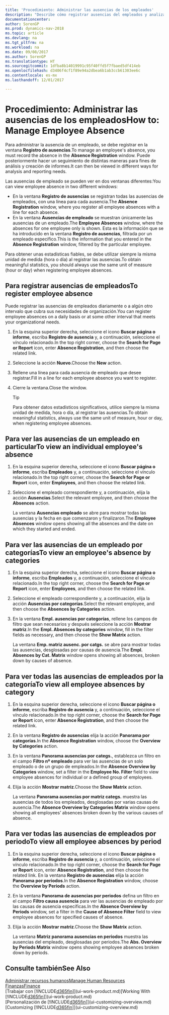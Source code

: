 ```yaml
---
title: 'Procedimiento: Administrar las ausencias de los empleados'
description: "Describe cómo registrar ausencias del empleados y analizar las estadísticas de las ausencias."
documentationcenter: 
author: SorenGP
ms.prod: dynamics-nav-2018
ms.topic: article
ms.devlang: na
ms.tgt_pltfrm: na
ms.workload: na
ms.date: 09/08/2017
ms.author: SorenGP
ms.translationtype: HT
ms.sourcegitcommit: 1dfba8b14019991c95f40ffd5f7fbaed5df414eb
ms.openlocfilehash: d3406f4cf1f89e94a2dbea6b1ab3ccb61303ee6c
ms.contentlocale: es-mx
ms.lasthandoff: 12/01/2017

---
```

# <a name="how-to-manage-employee-absence"></a><span data-ttu-id="0cf43-103">Procedimiento: Administrar las ausencias de los empleados</span><span class="sxs-lookup"><span data-stu-id="0cf43-103">How to: Manage Employee Absence</span></span>
<span data-ttu-id="0cf43-104">Para administrar la ausencia de un empleado, se debe registrar en la ventana **Registro de ausencias**.</span><span class="sxs-lookup"><span data-stu-id="0cf43-104">To manage an employee's absence, you must record the absence in the **Absence Registration** window.</span></span> <span data-ttu-id="0cf43-105">Puede posteriormente hacer un seguimiento de distintas maneras para fines de análisis y creación de informes.</span><span class="sxs-lookup"><span data-stu-id="0cf43-105">It can then be viewed in different ways for analysis and reporting needs.</span></span>

<span data-ttu-id="0cf43-106">Las ausencias de empleado se pueden ver en dos ventanas diferentes:</span><span class="sxs-lookup"><span data-stu-id="0cf43-106">You can view employee absence in two different windows:</span></span>

* <span data-ttu-id="0cf43-107">En la ventana **Registro de ausencias** se registran todas las ausencias de empleados, con una línea para cada ausencia.</span><span class="sxs-lookup"><span data-stu-id="0cf43-107">The **Absence Registration** window, where you register all employee absences with a line for each absence.</span></span>
* <span data-ttu-id="0cf43-108">En la ventana **Ausencias de empleado** se muestran únicamente las ausencias de un empleado.</span><span class="sxs-lookup"><span data-stu-id="0cf43-108">The **Employee Absences** window, where the absences for one employee only is shown.</span></span> <span data-ttu-id="0cf43-109">Esta es la información que se ha introducido en la ventana **Registro de ausencias**, filtrada por un empleado específico.</span><span class="sxs-lookup"><span data-stu-id="0cf43-109">This is the information that you entered in the **Absence Registration** window, filtered by the particular employee.</span></span>

<span data-ttu-id="0cf43-110">Para obtener unas estadísticas fiables, se debe utilizar siempre la misma unidad de medida (hora o día) al registrar las ausencias.</span><span class="sxs-lookup"><span data-stu-id="0cf43-110">To obtain meaningful statistics, you should always use the same unit of measure (hour or day) when registering employee absences.</span></span>

## <a name="to-register-employee-absence"></a><span data-ttu-id="0cf43-111">Para registrar ausencias de empleados</span><span class="sxs-lookup"><span data-stu-id="0cf43-111">To register employee absence</span></span>
<span data-ttu-id="0cf43-112">Puede registrar las ausencias de empleados diariamente o a algún otro intervalo que cubra sus necesidades de organización.</span><span class="sxs-lookup"><span data-stu-id="0cf43-112">You can register employee absences on a daily basis or at some other interval that meets your organizational needs.</span></span>

1. <span data-ttu-id="0cf43-113">En la esquina superior derecha, seleccione el icono **Buscar página o informe**, escriba **Registro de ausencia** y, a continuación, seleccione el vínculo relacionado.</span><span class="sxs-lookup"><span data-stu-id="0cf43-113">In the top right corner, choose the **Search for Page or Report** icon, enter **Absence Registration**, and then choose the related link.</span></span>
2. <span data-ttu-id="0cf43-114">Seleccione la acción **Nuevo**.</span><span class="sxs-lookup"><span data-stu-id="0cf43-114">Choose the **New** action.</span></span>
3. <span data-ttu-id="0cf43-115">Rellene una línea para cada ausencia de empleado que desee registrar.</span><span class="sxs-lookup"><span data-stu-id="0cf43-115">Fill in a line for each employee absence you want to register.</span></span>
4. <span data-ttu-id="0cf43-116">Cierre la ventana.</span><span class="sxs-lookup"><span data-stu-id="0cf43-116">Close the window.</span></span>

    > [!Tip]
    > <span data-ttu-id="0cf43-117">Para obtener datos estadísticos significativos, utilice siempre la misma unidad de medida, hora o día, al registrar las ausencias.</span><span class="sxs-lookup"><span data-stu-id="0cf43-117">To obtain meaningful statistics, always use the same unit of measure, hour or day, when registering employee absences.</span></span>

## <a name="to-view-an-individual-employees-absence"></a><span data-ttu-id="0cf43-118">Para ver las ausencias de un empleado en particular</span><span class="sxs-lookup"><span data-stu-id="0cf43-118">To view an individual employee's absence</span></span>
1. <span data-ttu-id="0cf43-119">En la esquina superior derecha, seleccione el icono **Buscar página o informe**, escriba **Empleados** y, a continuación, seleccione el vínculo relacionado.</span><span class="sxs-lookup"><span data-stu-id="0cf43-119">In the top right corner, choose the **Search for Page or Report** icon, enter **Employees**, and then choose the related link.</span></span>
2. <span data-ttu-id="0cf43-120">Seleccione el empleado correspondiente y, a continuación, elija la acción **Ausencias**.</span><span class="sxs-lookup"><span data-stu-id="0cf43-120">Select the relevant employee, and then choose the **Absences** action.</span></span>

    <span data-ttu-id="0cf43-121">La ventana **Ausencias empleado** se abre para mostrar todas las ausencias y la fecha en que comenzaron y finalizaron.</span><span class="sxs-lookup"><span data-stu-id="0cf43-121">The **Employee Absences** window opens showing all the absences and the date on which they started and ended.</span></span>

## <a name="to-view-an-employees-absence-by-categories"></a><span data-ttu-id="0cf43-122">Para ver las ausencias de un empleado por categorías</span><span class="sxs-lookup"><span data-stu-id="0cf43-122">To view an employee's absence by categories</span></span>
1. <span data-ttu-id="0cf43-123">En la esquina superior derecha, seleccione el icono **Buscar página o informe**, escriba **Empleados** y, a continuación, seleccione el vínculo relacionado.</span><span class="sxs-lookup"><span data-stu-id="0cf43-123">In the top right corner, choose the **Search for Page or Report** icon, enter **Employees**, and then choose the related link.</span></span>
2. <span data-ttu-id="0cf43-124">Seleccione el empleado correspondiente y, a continuación, elija la acción **Ausencias por categorías**.</span><span class="sxs-lookup"><span data-stu-id="0cf43-124">Select the relevant employee, and then choose the **Absences by Categories** action.</span></span>
3. <span data-ttu-id="0cf43-125">En la ventana **Empl. ausencias por categorías**, rellene los campos de filtro que sean necesarios y después seleccione la acción **Mostrar matriz**.</span><span class="sxs-lookup"><span data-stu-id="0cf43-125">In the **Empl. Absences by categories** window, fill in the filter fields as necessary, and then choose the **Show Matrix** action.</span></span>

    <span data-ttu-id="0cf43-126">La ventana **Emp. matriz ausenc. por catgs.** se abre para mostrar todas las ausencias, desglosadas por causas de ausencia.</span><span class="sxs-lookup"><span data-stu-id="0cf43-126">The **Empl. Absences by Cat. Matrix** window opens showing all absences, broken down by causes of absence.</span></span>

## <a name="to-view-all-employee-absences-by-category"></a><span data-ttu-id="0cf43-127">Para ver todas las ausencias de empleados por la categoría</span><span class="sxs-lookup"><span data-stu-id="0cf43-127">To view all employee absences by category</span></span>
1. <span data-ttu-id="0cf43-128">En la esquina superior derecha, seleccione el icono **Buscar página o informe**, escriba **Registro de ausencia** y, a continuación, seleccione el vínculo relacionado.</span><span class="sxs-lookup"><span data-stu-id="0cf43-128">In the top right corner, choose the **Search for Page or Report** icon, enter **Absence Registration**, and then choose the related link.</span></span>
2. <span data-ttu-id="0cf43-129">En la ventana **Registro de ausencias** elija la acción **Panorama por categorías**.</span><span class="sxs-lookup"><span data-stu-id="0cf43-129">In the **Absence Registration** window, choose the **Overview by Categories** action.</span></span>
3. <span data-ttu-id="0cf43-130">En la ventana **Panorama ausencias por categs.**, establezca un filtro en el campo **Filtro nº empleado** para ver las ausencias de un solo empleado o de un grupo de empleados.</span><span class="sxs-lookup"><span data-stu-id="0cf43-130">In the **Absence Overview by Categories** window, set a filter in the **Employee No. Filter** field to view employee absences for individual or a defined group of employees.</span></span>
4. <span data-ttu-id="0cf43-131">Elija la acción **Mostrar matriz**.</span><span class="sxs-lookup"><span data-stu-id="0cf43-131">Choose the **Show Matrix** action.</span></span>

    <span data-ttu-id="0cf43-132">La ventana **Panorama ausencias por matriz categs.** muestra las ausencias de todos los empleados, desglosadas por varias causas de ausencia.</span><span class="sxs-lookup"><span data-stu-id="0cf43-132">The **Absence Overview by Categories Matrix** window opens showing all employees’ absences broken down by the various causes of absence.</span></span>

## <a name="to-view-all-employee-absences-by-period"></a><span data-ttu-id="0cf43-133">Para ver todas las ausencias de empleados por periodo</span><span class="sxs-lookup"><span data-stu-id="0cf43-133">To view all employee absences by period</span></span>
1. <span data-ttu-id="0cf43-134">En la esquina superior derecha, seleccione el icono **Buscar página o informe**, escriba **Registro de ausencia** y, a continuación, seleccione el vínculo relacionado.</span><span class="sxs-lookup"><span data-stu-id="0cf43-134">In the top right corner, choose the **Search for Page or Report** icon, enter **Absence Registration**, and then choose the related link.</span></span>
   <span data-ttu-id="0cf43-135">En la ventana **Registro de ausencias** elija la acción **Panorama por periodos**.</span><span class="sxs-lookup"><span data-stu-id="0cf43-135">In the **Absence Registration** window, choose the **Overview by Periods** action.</span></span>
2. <span data-ttu-id="0cf43-136">En la ventana **Panorama de ausencias por periodos** defina un filtro en el campo **Filtro causa ausencia** para ver las ausencias de empleado por las causas de ausencia específicas.</span><span class="sxs-lookup"><span data-stu-id="0cf43-136">In the **Absence Overview by Periods** window, set a filter in the **Cause of Absence Filter** field to view employee absences for specified causes of absence.</span></span>
3. <span data-ttu-id="0cf43-137">Elija la acción **Mostrar matriz**.</span><span class="sxs-lookup"><span data-stu-id="0cf43-137">Choose the **Show Matrix** action.</span></span>

    <span data-ttu-id="0cf43-138">La ventana **Matriz panorama ausencias en periodos** muestra las ausencias del empleado, desglosadas por periodos.</span><span class="sxs-lookup"><span data-stu-id="0cf43-138">The **Abs. Overview by Periods Matrix** window opens showing employee absences broken down by periods.</span></span>

## <a name="see-also"></a><span data-ttu-id="0cf43-139">Consulte también</span><span class="sxs-lookup"><span data-stu-id="0cf43-139">See Also</span></span>
[<span data-ttu-id="0cf43-140">Administrar recursos humanos</span><span class="sxs-lookup"><span data-stu-id="0cf43-140">Manage Human Resources</span></span>](hr-manage-human-resources.md)  
[<span data-ttu-id="0cf43-141">Finanzas</span><span class="sxs-lookup"><span data-stu-id="0cf43-141">Finance</span></span>](finance.md)  
<span data-ttu-id="0cf43-142">[Trabajar con [!INCLUDE[d365fin](includes/d365fin_md.md)]](ui-work-product.md)</span><span class="sxs-lookup"><span data-stu-id="0cf43-142">[Working With [!INCLUDE[d365fin](includes/d365fin_md.md)]](ui-work-product.md)</span></span>  
<span data-ttu-id="0cf43-143">[Personalización de [!INCLUDE[d365fin](includes/d365fin_md.md)]](ui-customizing-overview.md)</span><span class="sxs-lookup"><span data-stu-id="0cf43-143">[Customizing [!INCLUDE[d365fin](includes/d365fin_md.md)]](ui-customizing-overview.md)</span></span>

